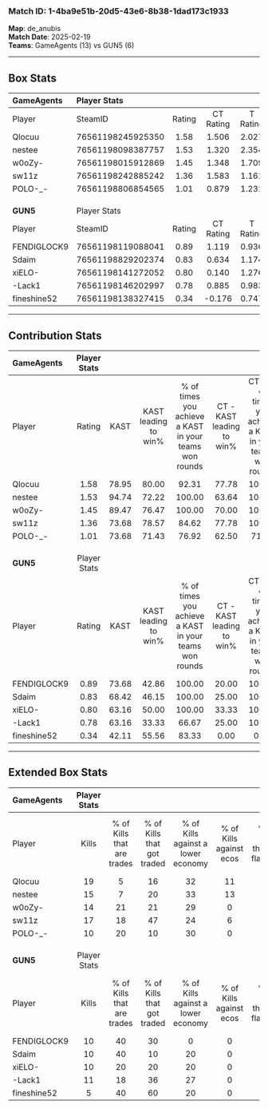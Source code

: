 ### Match ID: 1-4ba9e51b-20d5-43e6-8b38-1dad173c1933  
**Map**: de_anubis  
**Match Date**: 2025-02-19  
**Teams**: GameAgents (13) vs GUN5 (6)  

---  

## Box Stats  

| **GameAgents** | Player Stats      |        |           |          |       |       |       |         |        |      |     |
| :- | :- | :-: | :-: | :-: | :-: | :-: | :-: | :-: | :-: | :-: | :-: |
| Player         | SteamID           | Rating | CT Rating | T Rating | KAST  |  ADR  | Kills | Assists | Deaths | K/D  | HS% |
| Qlocuu         | 76561198245925350 |  1.58  |   1.506   |  2.027   | 78.95 | 112.7 |  19   |    5    |   11   | 1.73 | 63  |
| nestee         | 76561198098387757 |  1.53  |   1.320   |  2.354   | 94.74 | 89.1  |  15   |    7    |   8    | 1.88 | 66  |
| w0oZy-         | 76561198015912869 |  1.45  |   1.348   |  1.709   | 89.47 | 77.3  |  14   |    4    |   6    | 2.33 | 57  |
| sw11z          | 76561198242885242 |  1.36  |   1.583   |  1.161   | 73.68 | 105.5 |  17   |    3    |   13   | 1.31 | 47  |
| POLO-_-        | 76561198806854565 |  1.01  |   0.879   |  1.231   | 73.68 | 49.3  |  10   |    4    |   8    | 1.25 | 20  |
|                |                   |        |           |          |       |       |       |         |        |      |     |
|                |                   |        |           |          |       |       |       |         |        |      |     |
|                |                   |        |           |          |       |       |       |         |        |      |     |
| **GUN5**       | Player Stats      |        |           |          |       |       |       |         |        |      |     |
| Player         | SteamID           | Rating | CT Rating | T Rating | KAST  |  ADR  | Kills | Assists | Deaths | K/D  | HS% |
| FENDIGLOCK9    | 76561198119088041 |  0.89  |   1.119   |  0.936   | 73.68 | 58.7  |  10   |    8    |   14   | 0.71 | 70  |
| Sdaim          | 76561198829202374 |  0.83  |   0.634   |  1.174   | 68.42 | 59.6  |  10   |    4    |   14   | 0.71 | 70  |
| xiELO-         | 76561198141272052 |  0.80  |   0.140   |  1.276   | 63.16 | 76.8  |  10   |    4    |   16   | 0.63 | 60  |
| -Lack1         | 76561198146202997 |  0.78  |   0.885   |  0.983   | 63.16 | 63.8  |  11   |    0    |   16   | 0.69 | 54  |
| fineshine52    | 76561198138327415 |  0.34  |  -0.176   |  0.747   | 42.11 | 45.1  |   5   |    4    |   15   | 0.33 | 80  |
---  

## Contribution Stats  

| **GameAgents** | Player Stats |       |                      |                                                        |                           |                                                             |                          |                                                            |
| :- | :-: | :-: | :-: | :-: | :-: | :-: | :-: | :-: |
| Player         |    Rating    | KAST  | KAST leading to win% | % of times you achieve a KAST in your teams won rounds | CT - KAST leading to win% | CT - % of times you achieve a KAST in your teams won rounds | T - KAST leading to win% | T - % of times you achieve a KAST in your teams won rounds |
| Qlocuu         |     1.58     | 78.95 |        80.00         |                         92.31                          |           77.78           |                           100.00                            |          83.33           |                           83.33                            |
| nestee         |     1.53     | 94.74 |        72.22         |                         100.00                         |           63.64           |                           100.00                            |          85.71           |                           100.00                           |
| w0oZy-         |     1.45     | 89.47 |        76.47         |                         100.00                         |           70.00           |                           100.00                            |          85.71           |                           100.00                           |
| sw11z          |     1.36     | 73.68 |        78.57         |                         84.62                          |           77.78           |                           100.00                            |          80.00           |                           66.67                            |
| POLO-_-        |     1.01     | 73.68 |        71.43         |                         76.92                          |           62.50           |                            71.43                            |          83.33           |                           83.33                            |
|                |              |       |                      |                                                        |                           |                                                             |                          |                                                            |
|                |              |       |                      |                                                        |                           |                                                             |                          |                                                            |
|                |              |       |                      |                                                        |                           |                                                             |                          |                                                            |
| **GUN5**       | Player Stats |       |                      |                                                        |                           |                                                             |                          |                                                            |
| Player         |    Rating    | KAST  | KAST leading to win% | % of times you achieve a KAST in your teams won rounds | CT - KAST leading to win% | CT - % of times you achieve a KAST in your teams won rounds | T - KAST leading to win% | T - % of times you achieve a KAST in your teams won rounds |
| FENDIGLOCK9    |     0.89     | 73.68 |        42.86         |                         100.00                         |           20.00           |                           100.00                            |          55.56           |                           100.00                           |
| Sdaim          |     0.83     | 68.42 |        46.15         |                         100.00                         |           25.00           |                           100.00                            |          55.56           |                           100.00                           |
| xiELO-         |     0.80     | 63.16 |        50.00         |                         100.00                         |           33.33           |                           100.00                            |          55.56           |                           100.00                           |
| -Lack1         |     0.78     | 63.16 |        33.33         |                         66.67                          |           25.00           |                           100.00                            |          37.50           |                           60.00                            |
| fineshine52    |     0.34     | 42.11 |        55.56         |                         83.33                          |           0.00            |                            0.00                             |          71.43           |                           100.00                           |
---  

## Extended Box Stats  

| **GameAgents** | Player Stats |                            |                            |                                    |                         |                              |                                 |        |                             |                                     |                          |                               |                            |
| :- | :-: | :-: | :-: | :-: | :-: | :-: | :-: | :-: | :-: | :-: | :-: | :-: | :-: |
| Player         |    Kills     | % of Kills that are trades | % of Kills that got traded | % of Kills against a lower economy | % of Kills against ecos | % of Kills that are flawless | % of Kills that are close duels | Deaths | % of Deaths that get traded | % of Deaths against a lower economy | % of Deaths against ecos | % of Deaths that are flawless | % of Deaths that are close |
| Qlocuu         |      19      |             5              |             16             |                 32                 |           11            |              58              |                0                |   11   |             36              |                 18                  |            0             |              55               |             9              |
| nestee         |      15      |             7              |             20             |                 33                 |           13            |              60              |                0                |   8    |             75              |                 25                  |            13            |              63               |             13             |
| w0oZy-         |      14      |             21             |             21             |                 29                 |            0            |              57              |               14                |   6    |             17              |                 17                  |            0             |              67               |             17             |
| sw11z          |      17      |             18             |             47             |                 24                 |            6            |              41              |                0                |   13   |             15              |                  8                  |            0             |              69               |             8              |
| POLO-_-        |      10      |             20             |             10             |                 30                 |            0            |              90              |                0                |   8    |              0              |                 38                  |            0             |              75               |             13             |
|                |              |                            |                            |                                    |                         |                              |                                 |        |                             |                                     |                          |                               |                            |
|                |              |                            |                            |                                    |                         |                              |                                 |        |                             |                                     |                          |                               |                            |
|                |              |                            |                            |                                    |                         |                              |                                 |        |                             |                                     |                          |                               |                            |
| **GUN5**       | Player Stats |                            |                            |                                    |                         |                              |                                 |        |                             |                                     |                          |                               |                            |
| Player         |    Kills     | % of Kills that are trades | % of Kills that got traded | % of Kills against a lower economy | % of Kills against ecos | % of Kills that are flawless | % of Kills that are close duels | Deaths | % of Deaths that get traded | % of Deaths against a lower economy | % of Deaths against ecos | % of Deaths that are flawless | % of Deaths that are close |
| FENDIGLOCK9    |      10      |             40             |             30             |                 0                  |            0            |              90              |               10                |   14   |             29              |                  0                  |            0             |              50               |             0              |
| Sdaim          |      10      |             40             |             10             |                 20                 |            0            |              70              |               30                |   14   |             36              |                  0                  |            0             |              64               |             7              |
| xiELO-         |      10      |             20             |             20             |                 20                 |            0            |              60              |               10                |   16   |             13              |                  6                  |            0             |              50               |             6              |
| -Lack1         |      11      |             18             |             36             |                 27                 |            0            |              55              |                0                |   16   |             38              |                  6                  |            0             |              56               |             0              |
| fineshine52    |      5       |             40             |             60             |                 20                 |            0            |              40              |                0                |   15   |              7              |                  0                  |            0             |              73               |             0              |
